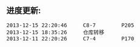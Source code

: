 进度更新:
--------
<pre>
2013-12-15 22:20:46		C8-7		P205
2013-12-15 18:35:26		仓库转移
2013-12-11 22:20:26		C7-4		P170
</pre>
